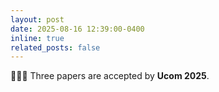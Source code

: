 ```yaml
---
layout: post
date: 2025-08-16 12:39:00-0400
inline: true
related_posts: false
---
```


🎉🎉🎉 Three papers are accepted by **Ucom 2025**.
